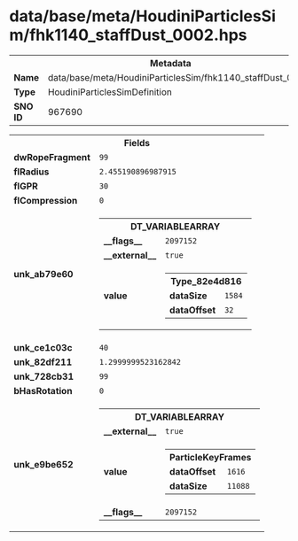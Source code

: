<h1>data/base/meta/HoudiniParticlesSim/fhk1140_staffDust_0002.hps</h1><table><tr><th colspan="100%">Metadata</th></tr><tr><td><b>Name</b></td><td>data/base/meta/HoudiniParticlesSim/fhk1140_staffDust_0002.hps</td></tr><tr><td><b>Type</b></td><td>HoudiniParticlesSimDefinition</td></tr><tr><td><b>SNO ID</b></td><td>967690</td></tr></table>

<table><tr><th colspan="100%">Fields</th></tr><tr><td><b>dwRopeFragment</b></td><td><code>99</code></td></tr><tr><td><b>flRadius</b></td><td><code>2.455190896987915</code></td></tr><tr><td><b>flGPR</b></td><td><code>30</code></td></tr><tr><td><b>flCompression</b></td><td><code>0</code></td></tr><tr><td><b>unk_ab79e60</b></td><td><table><tr><th colspan="100%">DT_VARIABLEARRAY</th></tr><tr><td><b>__flags__</b></td><td><code>2097152</code></td></tr><tr><td><b>__external__</b></td><td><code>true</code></td></tr><tr><td><b>value</b></td><td><table><tr><th colspan="100%">Type_82e4d816</th></tr><tr><td><b>dataSize</b></td><td><code>1584</code></td></tr><tr><td><b>dataOffset</b></td><td><code>32</code></td></tr></table>

</td></tr></table>

</td></tr><tr><td><b>unk_ce1c03c</b></td><td><code>40</code></td></tr><tr><td><b>unk_82df211</b></td><td><code>1.2999999523162842</code></td></tr><tr><td><b>unk_728cb31</b></td><td><code>99</code></td></tr><tr><td><b>bHasRotation</b></td><td><code>0</code></td></tr><tr><td><b>unk_e9be652</b></td><td><table><tr><th colspan="100%">DT_VARIABLEARRAY</th></tr><tr><td><b>__external__</b></td><td><code>true</code></td></tr><tr><td><b>value</b></td><td><table><tr><th colspan="100%">ParticleKeyFrames</th></tr><tr><td><b>dataOffset</b></td><td><code>1616</code></td></tr><tr><td><b>dataSize</b></td><td><code>11088</code></td></tr></table>

</td></tr><tr><td><b>__flags__</b></td><td><code>2097152</code></td></tr></table>

</td></tr></table>

